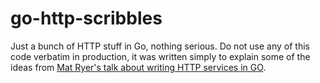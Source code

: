 # go-http-scribbles

Just a bunch of HTTP stuff in Go, nothing serious.
Do not use any of this code verbatim in production, it was written simply to explain some of the ideas from [Mat Ryer's talk about writing HTTP services in GO](https://www.youtube.com/watch?v=rWBSMsLG8po).

